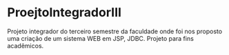 # ProejtoIntegradorIII
Projeto integrador do terceiro semestre da faculdade onde foi nos proposto uma criação de um sistema WEB em JSP, JDBC. Projeto para fins acadêmicos.
